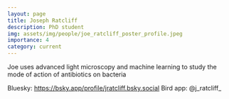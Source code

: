 ```yaml
---
layout: page
title: Joseph Ratcliff
description: PhD student
img: assets/img/people/joe_ratcliff_poster_profile.jpeg
importance: 4
category: current
---
```

Joe uses advanced light microscopy and machine learning to study the mode of action of antibiotics on bacteria

Bluesky: https://bsky.app/profile/jratcliff.bsky.social
Bird app: @j_ratcliff_
